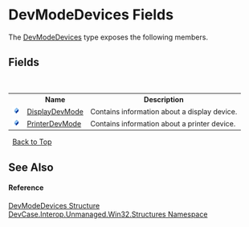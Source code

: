 # DevModeDevices Fields
 

The <a href="T_DevCase_Interop_Unmanaged_Win32_Structures_DevModeDevices">DevModeDevices</a> type exposes the following members.


## Fields
&nbsp;<table><tr><th></th><th>Name</th><th>Description</th></tr><tr><td>![Public field](media/pubfield.gif "Public field")</td><td><a href="F_DevCase_Interop_Unmanaged_Win32_Structures_DevModeDevices_DisplayDevMode">DisplayDevMode</a></td><td>
Contains information about a display device.</td></tr><tr><td>![Public field](media/pubfield.gif "Public field")</td><td><a href="F_DevCase_Interop_Unmanaged_Win32_Structures_DevModeDevices_PrinterDevMode">PrinterDevMode</a></td><td>
Contains information about a printer device.</td></tr></table>&nbsp;
<a href="#devmodedevices-fields">Back to Top</a>

## See Also


#### Reference
<a href="T_DevCase_Interop_Unmanaged_Win32_Structures_DevModeDevices">DevModeDevices Structure</a><br /><a href="N_DevCase_Interop_Unmanaged_Win32_Structures">DevCase.Interop.Unmanaged.Win32.Structures Namespace</a><br />